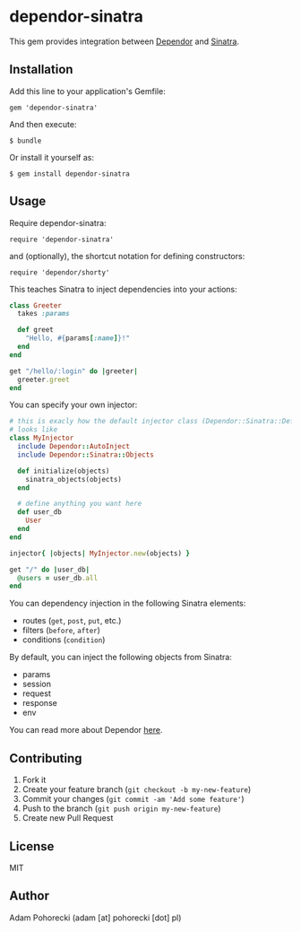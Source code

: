 # dependor-sinatra

This gem provides integration between [Dependor][dependor] and [Sinatra][sinatra].

## Installation

Add this line to your application's Gemfile:

    gem 'dependor-sinatra'

And then execute:

    $ bundle

Or install it yourself as:

    $ gem install dependor-sinatra

## Usage

Require dependor-sinatra:

    require 'dependor-sinatra'

and (optionally), the shortcut notation for defining constructors:

    require 'dependor/shorty'

This teaches Sinatra to inject dependencies into your actions:

```ruby
class Greeter
  takes :params

  def greet
    "Hello, #{params[:name]}!"
  end
end

get "/hello/:login" do |greeter|
  greeter.greet
end
```

You can specify your own injector:

```ruby
# this is exacly how the default injector class (Dependor::Sinatra::DefaultInjector) 
# looks like
class MyInjector
  include Dependor::AutoInject
  include Dependor::Sinatra::Objects

  def initialize(objects)
    sinatra_objects(objects)
  end

  # define anything you want here
  def user_db
    User
  end
end

injector{ |objects| MyInjector.new(objects) }

get "/" do |user_db|
  @users = user_db.all
end
```

You can dependency injection in the following Sinatra elements:

- routes (`get`, `post`, `put`, etc.)
- filters (`before`, `after`)
- conditions (`condition`)

By default, you can inject the following objects from Sinatra:

- params
- session
- request
- response
- env

You can read more about Dependor [here][dependor].

## Contributing

1. Fork it
2. Create your feature branch (`git checkout -b my-new-feature`)
3. Commit your changes (`git commit -am 'Add some feature'`)
4. Push to the branch (`git push origin my-new-feature`)
5. Create new Pull Request

## License

MIT

## Author

Adam Pohorecki (adam [at] pohorecki [dot] pl)

[dependor]: https://github.com/psyho/dependor
[sinatra]: http://sinatrarb.com
